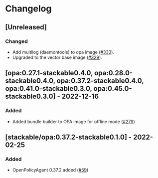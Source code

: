 # Changelog

## [Unreleased]

### Changed

- Add multilog (daemontools) to opa image ([#333]).
- Upgraded to the vector base image ([#329]).

[#329]: https://github.com/stackabletech/docker-images/pull/329
[#333]: https://github.com/stackabletech/docker-images/pull/333

## [opa:0.27.1-stackable0.4.0, opa:0.28.0-stackable0.4.0, opa:0.37.2-stackable0.4.0, opa:0.41.0-stackable0.3.0, opa:0.45.0-stackable0.3.0] - 2022-12-16

### Added

- Added bundle builder to OPA image for offline mode ([#279](https://github.com/stackabletech/docker-images/pull/279))

## [stackable/opa:0.37.2-stackable0.1.0] - 2022-02-25

### Added

- OpenPolicyAgent 0.37.2 added ([#59](https://github.com/stackabletech/docker-images/pull/59))
